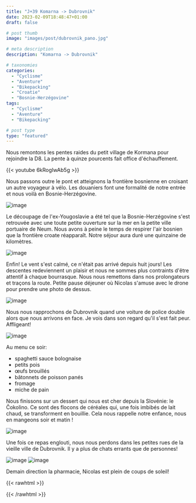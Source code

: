 ```yaml
---
title: "J+39 Komarna -> Dubrovnik"
date: 2023-02-09T18:48:47+01:00
draft: false

# post thumb
image: "images/post/dubrovnik_pano.jpg"

# meta description
description: "Komarna -> Dubrovnik"

# taxonomies
categories:
  - "Cyclisme" 
  - "Aventure" 
  - "Bikepacking"
  - "Croatie" 
  - "Bosnie-Herzégovine" 
tags:
  - "Cyclisme" 
  - "Aventure" 
  - "Bikepacking" 

# post type
type: "featured"
---
```


Nous remontons les pentes raides du petit village de Kormana pour rejoindre la D8. La pente à quinze pourcents fait office d'échauffement. 

{{< youtube 6kRogIwAb5g >}}

Nous passons outre le pont et atteignons la frontière bosnienne en croisant un autre voyageur à vélo. Les douaniers font une formalité de notre entrée et nous voilà en Bosnie-Herzégovine.

![image](../../images/post/dubrovnik_drapeau.jpg)

Le découpage de l'ex-Yougoslavie a été tel que la Bosnie-Herzégovine s'est retrouvée avec une toute petite ouverture sur la mer en la petite ville portuaire de Neum. Nous avons à peine le temps de respirer l'air bosnien que la frontière croate réapparaît. Notre séjour aura duré une quinzaine de kilomètres. 

![image](../../images/post/dubrovnik_muraille.jpg)

Enfin! Le vent s'est calmé, ce n'était pas arrivé depuis huit jours! Les descentes redeviennent un plaisir et nous ne sommes plus contraints d'être attentif à chaque bourrasque. Nous nous remettons dans nos prolongateurs et traçons la route. Petite pause déjeuner où Nicolas s'amuse avec le drone pour prendre une photo de dessus. 

![image](../../images/post/dubrovnik_drone.jpg)

Nous nous rapprochons de Dubrovnik quand une voiture de police double alors que nous arrivons en face. Je vois dans son regard qu'il s'est fait peur. Affligeant! 

![image](../../images/post/dubrovnik_pont.jpg)

Au menu ce soir:

- spaghetti sauce bolognaise
- petits pois
- œufs brouillés 
- bâtonnets de poisson panés
- fromage
- miche de pain

Nous finissons sur un dessert qui nous est cher depuis la Slovénie: le Čokolino. Ce sont des flocons de céréales qui, une fois imbibés de lait chaud, se transforment en bouillie. Cela nous rappelle notre enfance, nous en mangeons soir et matin ! 

![image](../../images/post/dubrovnik_cokolino.jpg)

Une fois ce repas englouti, nous nous perdons dans les petites rues de la vieille ville de Dubrovnik. Il y a plus de chats errants que de personnes!

![image](../../images/post/dubrovnik_chat.jpg)
![image](../../images/post/dubrovnik_eglise.jpg)

Demain direction la pharmacie, Nicolas est plein de coups de soleil! 

{{< rawhtml >}}
<div class="strava-embed-placeholder" data-embed-type="activity" data-embed-id="8533159802"></div><script src="https://strava-embeds.com/embed.js"></script>
{{< /rawhtml >}}
